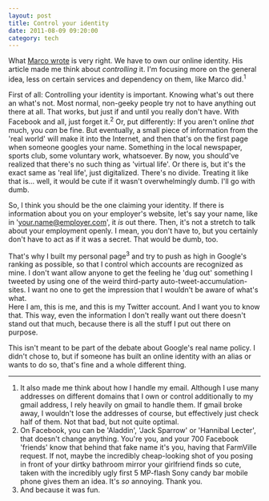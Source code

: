 ```yaml
---
layout: post
title: Control your identity
date: 2011-08-09 09:20:00
category: tech
---
```

What [Marco wrote](http://www.marco.org/2011/07/11/own-your-identity) is very right. We have to own our online identity. His article made me think about *controlling* it. I'm focusing more on the general idea, less on certain services and dependency on them, like Marco did.<sup>1</sup>

First of all: Controlling your identity is important. Knowing what's out there an what's not. Most normal, non-geeky people try not to have anything out there at all. That works, but just if and until you really don't have. With Facebook and all, just forget it.<sup>2</sup> Or, put differently: If you aren't online *that* much, you *can* be fine. But eventually, a small piece of information from the 'real world' will make it into the Internet, and then that's on the first page when someone googles your name. Something in the local newspaper, sports club, some voluntary work, whatsoever. By now, you should've realized that there's no such thing as 'virtual life'. Or there is, but it's the exact same as 'real life', just digitalized. There's no divide. Treating it like that is... well, it would be cute if it wasn't overwhelmingly dumb. I'll go with dumb.

So, I think you should be the one claiming your identity. If there is information about you on your employer's website, let's say your name, like in 'your.name@employer.com', it *is* out there. Then, it's not a stretch to talk about your employment openly. I mean, you don't have to, but you certainly don't have to act as if it was a secret. That would be dumb, too. 

That's why I built my personal page<sup>3</sup> and try to push as high in Google's ranking as possible, so that I control which accounts are recognized as mine. I don't want allow anyone to get the feeling he 'dug out' something I tweeted by using one of the weird third-party auto-tweet-accumulation-sites. I want no one to get the impression that I wouldn't be aware of what's what.  
Here I am, this is me, and this is my Twitter account. And I want you to know that. This way, even the information I don't really want out there doesn't stand out that much, because there is all the stuff I put out there on purpose. 

This isn't meant to be part of the debate about Google's real name policy. I didn't chose to, but if someone has built an online identity with an alias or wants to do so, that's fine and a whole different thing. 

---
1. It also made me think about how I handle my email. Although I use many addresses on different domains that I own or control additionally to my gmail address, I rely heavily on gmail to handle them. If gmail broke away, I wouldn't lose the addresses of course, but effectively just check half of them. Not that bad, but not quite optimal. 
2. On Facebook, you can be 'Aladdin', 'Jack Sparrow' or 'Hannibal Lecter', that doesn't change anything. You're you, and your 700 Facebook 'friends' know that behind that fake name it's you, having that FarmVille request. If not, maybe the incredibly cheap-looking shot of you posing in front of your dirtky bathroom mirror your girlfriend finds so cute, taken with the incredibly ugly first 5 MP-flash Sony candy bar mobile phone gives them an idea. It's *so* annoying. Thank you.
3. And because it was fun.

